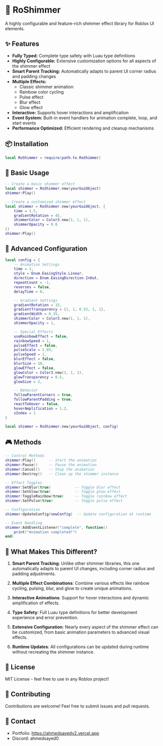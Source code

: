 # 🌟 RoShimmer
A highly configurable and feature-rich shimmer effect library for Roblox UI elements.

## ✨ Features

- **Fully Typed:** Complete type safety with Luau type definitions
- **Highly Configurable:** Extensive customization options for all aspects of the shimmer effect
- **Smart Parent Tracking:** Automatically adapts to parent UI corner radius and padding changes
- **Multiple Effects:**
  - Classic shimmer animation
  - Rainbow color cycling
  - Pulse effect
  - Blur effect
  - Glow effect
- **Interactive:** Supports hover interactions and amplification
- **Event System:** Built-in event handlers for animation complete, loop, and start events
- **Performance Optimized:** Efficient rendering and cleanup mechanisms

## 📦 Installation

```lua
local RoShimmer = require(path.to.RoShimmer)
```

## 🚀 Basic Usage

```lua
-- Create a basic shimmer effect
local shimmer = RoShimmer.new(yourGuiObject)
shimmer:Play()

-- Create a customized shimmer effect
local shimmer = RoShimmer.new(yourGuiObject, {
    time = 1.5,
    gradientRotation = 45,
    shimmerColor = Color3.new(1, 1, 1),
    shimmerOpacity = 0.8
})
shimmer:Play()
```

## 🎨 Advanced Configuration

```lua
local config = {
    -- Animation Settings
    time = 1,
    style = Enum.EasingStyle.Linear,
    direction = Enum.EasingDirection.InOut,
    repeatCount = -1,
    reverses = false,
    delayTime = 0,

    -- Gradient Settings
    gradientRotation = 15,
    gradientTransparency = {1, 1, 0.55, 1, 1},
    gradientWidth = 0.35,
    shimmerColor = Color3.new(1, 1, 1),
    shimmerOpacity = 1,

    -- Special Effects
    useRainbowEffect = false,
    rainbowSpeed = 1,
    pulseEffect = false,
    pulseScale = 1.05,
    pulseSpeed = 1,
    blurEffect = false,
    blurSize = 10,
    glowEffect = false,
    glowColor = Color3.new(1, 1, 1),
    glowTransparency = 0.5,
    glowSize = 2,

    -- Behavior
    followParentCorners = true,
    followParentPadding = true,
    reactToHover = false,
    hoverAmplification = 1.2,
    zIndex = 1
}

local shimmer = RoShimmer.new(yourGuiObject, config)
```

## 🎮 Methods

```lua
-- Control Methods
shimmer:Play()      -- Start the animation
shimmer:Pause()     -- Pause the animation
shimmer:Cancel()    -- Stop the animation
shimmer:Destroy()   -- Clean up the shimmer instance

-- Effect Toggles
shimmer:SetBlur(true)           -- Toggle blur effect
shimmer:SetGlow(true)           -- Toggle glow effect
shimmer:ToggleRainbow(true)     -- Toggle rainbow effect
shimmer:SetPulse(true)          -- Toggle pulse effect

-- Configuration
shimmer:UpdateConfig(newConfig)  -- Update configuration at runtime

-- Event Handling
shimmer:AddEventListener("complete", function()
    print("Animation completed!")
end)
```

## 🌈 What Makes This Different?

1. **Smart Parent Tracking**: Unlike other shimmer libraries, this one automatically adapts to parent UI changes, including corner radius and padding adjustments.

2. **Multiple Effect Combinations**: Combine various effects like rainbow cycling, pulsing, blur, and glow to create unique animations.

3. **Interactive Animations**: Support for hover interactions and dynamic amplification of effects.

4. **Type Safety**: Full Luau type definitions for better development experience and error prevention.

5. **Extensive Configuration**: Nearly every aspect of the shimmer effect can be customized, from basic animation parameters to advanced visual effects.

6. **Runtime Updates**: All configurations can be updated during runtime without recreating the shimmer instance.

## 📝 License

MIT License - feel free to use in any Roblox project!

## 🤝 Contributing

Contributions are welcome! Feel free to submit issues and pull requests.

## 📧 Contact

- Portfolio: https://ahmedsayedv2.vercel.app
- Discord: ahmedsayed0
